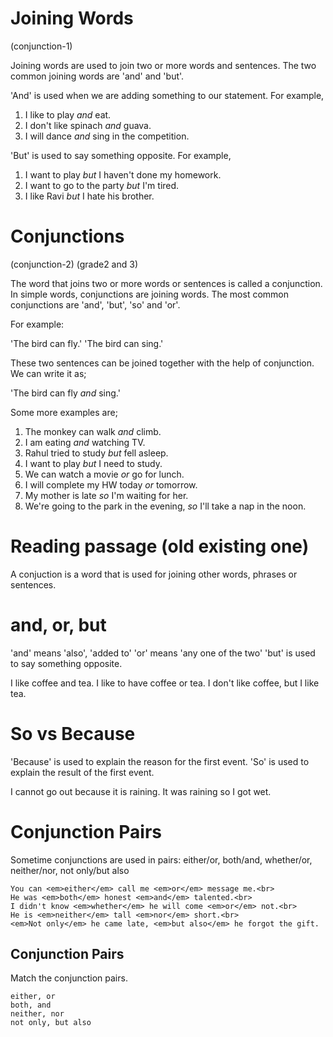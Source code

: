 # Joining Words

(conjunction-1)

Joining words are used to join two or more words and sentences. The two common
joining words are 'and' and 'but'.

'And' is used when we are adding something to our statement. For example,

1. I like to play _and_ eat.
2. I don't like spinach _and_ guava.
3. I will dance _and_ sing in the competition.

'But' is used to say something opposite. For example,

1. I want to play _but_ I haven't done my homework.
2. I want to go to the party _but_ I'm tired.
3. I like Ravi _but_ I hate his brother.

# Conjunctions

(conjunction-2) (grade2 and 3)

The word that joins two or more words or sentences is called a conjunction. In
simple words, conjunctions are joining words. The most common conjunctions are
'and', 'but', 'so' and 'or'.

For example:

'The bird can fly.' 'The bird can sing.'

These two sentences can be joined together with the help of conjunction. We can
write it as;

'The bird can fly _and_ sing.'

Some more examples are;

1. The monkey can walk _and_ climb.
2. I am eating _and_ watching TV.
3. Rahul tried to study _but_ fell asleep.
4. I want to play _but_ I need to study.
5. We can watch a movie _or_ go for lunch.
6. I will complete my HW today _or_ tomorrow.
7. My mother is late _so_ I'm waiting for her.
8. We're going to the park in the evening, _so_ I'll take a nap in the noon.

# Reading passage (old existing one)

A conjuction is a word that is used for joining other words, phrases or
sentences.

# and, or, but

'and' means 'also', 'added to' 'or' means 'any one of the two' 'but' is used to
say something opposite.

I like coffee and tea. I like to have coffee or tea. I don't like coffee, but I
like tea.

# So vs Because

'Because' is used to explain the reason for the first event. 'So' is used to
explain the result of the first event.

I cannot go out because it is raining. It was raining so I got wet.

# Conjunction Pairs

Sometime conjunctions are used in pairs: either/or, both/and, whether/or,
neither/nor, not only/but also

```
You can <em>either</em> call me <em>or</em> message me.<br>
He was <em>both</em> honest <em>and</em> talented.<br>
I didn't know <em>whether</em> he will come <em>or</em> not.<br>
He is <em>neither</em> tall <em>nor</em> short.<br>
<em>Not only</em> he came late, <em>but also</em> he forgot the gift.
```

## Conjunction Pairs

Match the conjunction pairs.

```
either, or
both, and
neither, nor
not only, but also
```
